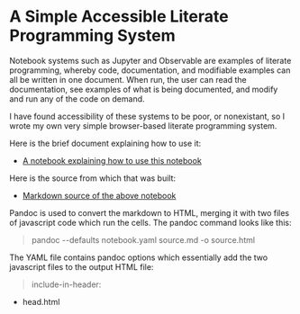 # A Simple Accessible Literate Programming System

Notebook systems such as Jupyter and Observable are examples of literate programming, whereby code, documentation, and modifiable examples can all be written in one document. When run, the user can read the documentation, see examples of what is being documented, and modify and run any of the code on demand.

I have found accessibility of these systems to be poor, or nonexistant, so I wrote my own very simple browser-based literate programming system.

Here is the brief document explaining how to use it:

- [A notebook explaining how to use this notebook](https://richcaloggero.github.io/notebook/notebook.md.html)

Here is the source from which that was built:

- [Markdown source of the above notebook](https://raw.githubusercontent.com/RichCaloggero/notebook/master/notebook.md)

Pandoc is used to convert the markdown to HTML, merging it with two files of javascript code which run the cells. The pandoc command looks like this:

>pandoc --defaults notebook.yaml source.md -o source.html

The YAML file contains pandoc options which essentially add the two javascript files to the output HTML file:

>include-in-header:
  - head.html


